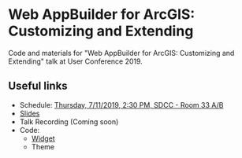 # Web AppBuilder for ArcGIS: Customizing and Extending

Code and materials for "Web AppBuilder for ArcGIS: Customizing and Extending" talk at User Conference 2019.

## Useful links
 * Schedule: [Thursday, 7/11/2019, 2:30 PM, SDCC - Room 33 A/B](https://userconference2019.schedule.esri.com/schedule/954325961)
 * [Slides](https://github.com/gavinr/web-appbuilder-customizing-and-extending-uc-2019/blob/master/slides.pdf)
 * Talk Recording (Coming soon)
 * Code:
   * [Widget](https://github.com/gavinr/web-appbuilder-customizing-and-extending-uc-2019/tree/master/widget)
   * Theme
